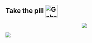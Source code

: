 <h2 style="display: inline_block">Take the pill <a href="https://gabi06.carrd.co/" target="blank"><img align="center" src="https://i.ibb.co/MSFPzhn/pill.png" alt="Gabrielle Soares" height="40" width="40" /></a></h2>

<div align="center">
<a href="https://gabi06.carrd.co/" target="blank"><img src="https://c.tenor.com/3XMt0w8rtqIAAAAC/kaneda-akira.gif"/> </a></h2>
</div>


![](https://komarev.com/ghpvc/?username=Baralou)


